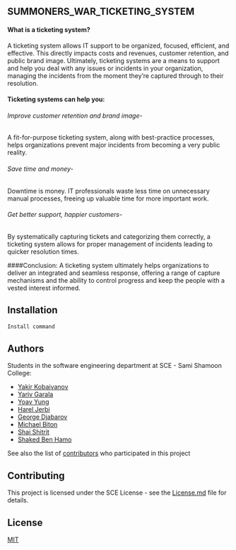 
SUMMONERS_WAR_TICKETING_SYSTEM
--------------------------------

#### What is a ticketing system?

A ticketing system allows IT support to be organized, focused, efficient, and effective.
This directly impacts costs and revenues, customer retention, and public brand image.
Ultimately, ticketing systems are a means to support and help you deal with any issues or
incidents in your organization, managing the incidents from the moment they’re captured through to their resolution.

#### Ticketing systems can help you:

###### Improve customer retention and brand image-

A fit-for-purpose ticketing system, along with best-practice processes,
helps organizations prevent major incidents from becoming a very public reality.

###### Save time and money-
Downtime is money.
IT professionals waste less time on unnecessary manual processes, freeing up valuable time for more important work.

###### Get better support, happier customers-
By systematically capturing tickets and categorizing them correctly,
a ticketing system allows for proper management of incidents leading to quicker resolution times.

####Conclusion:
A ticketing system ultimately helps organizations to deliver an integrated and seamless response,
offering a range of capture mechanisms and the ability to control progress and keep the people with a vested interest informed.


## Installation


```bash
Install command
```
## Authors

Students in the software engineering department at SCE - Sami Shamoon College:

* [Yakir Kobaivanov](https://github.com/yakirk1)
* [Yariv Garala](https://github.com/yariv1025)
* [Yoav Yung](https://github.com/Joaffzie)
* [Harel Jerbi](https://github.com/harel159)
* [George Djabarov](https://github.com/963gosha)
* [Michael Biton](https://github.com/Michaelbiton)
* [Shai Shitrit](https://github.com/shai1712)
* [Shaked Ben Hamo](https://github.com/ShakedBen)

See also the list of [contributors](https://github.com/yariv1025/SUMMONERS_WAR_TICKETING_SYSTEM/graphs/contributors) who participated in this project
## Contributing
This project is licensed under the SCE License - see the [License.md](https://gist.github.com/SUMMONERS_WAR_TICKETING_SYSTEM/LICENSE.md) file for details.

## License
[MIT](https://choosealicense.com/licenses/mit/)